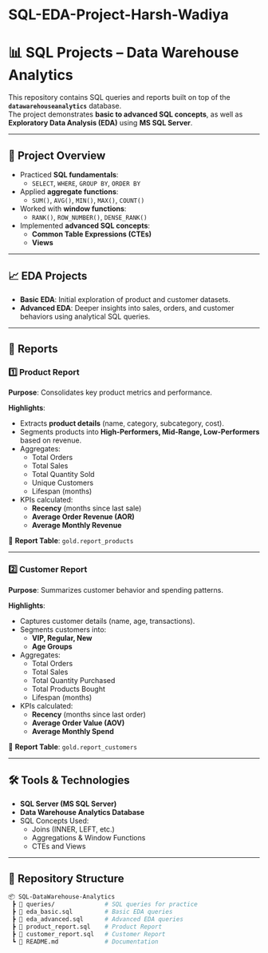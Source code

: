 # SQL-EDA-Project-Harsh-Wadiya

# 📊 SQL Projects – Data Warehouse Analytics  

This repository contains SQL queries and reports built on top of the **`datawarehouseanalytics`** database.  
The project demonstrates **basic to advanced SQL concepts**, as well as **Exploratory Data Analysis (EDA)** using **MS SQL Server**.  

---

## 🚀 Project Overview  

- Practiced **SQL fundamentals**:  
  - `SELECT`, `WHERE`, `GROUP BY`, `ORDER BY`  
- Applied **aggregate functions**:  
  - `SUM()`, `AVG()`, `MIN()`, `MAX()`, `COUNT()`  
- Worked with **window functions**:  
  - `RANK()`, `ROW_NUMBER()`, `DENSE_RANK()`  
- Implemented **advanced SQL concepts**:  
  - **Common Table Expressions (CTEs)**  
  - **Views**  

---

## 📈 EDA Projects  

- **Basic EDA**: Initial exploration of product and customer datasets.  
- **Advanced EDA**: Deeper insights into sales, orders, and customer behaviors using analytical SQL queries.  

---

## 📑 Reports  

### 1️⃣ Product Report  

**Purpose**: Consolidates key product metrics and performance.  

**Highlights**:  
- Extracts **product details** (name, category, subcategory, cost).  
- Segments products into **High-Performers, Mid-Range, Low-Performers** based on revenue.  
- Aggregates:  
  - Total Orders  
  - Total Sales  
  - Total Quantity Sold  
  - Unique Customers  
  - Lifespan (months)  
- KPIs calculated:  
  - **Recency** (months since last sale)  
  - **Average Order Revenue (AOR)**  
  - **Average Monthly Revenue**  

📌 **Report Table**: `gold.report_products`  

---

### 2️⃣ Customer Report  

**Purpose**: Summarizes customer behavior and spending patterns.  

**Highlights**:  
- Captures customer details (name, age, transactions).  
- Segments customers into:  
  - **VIP, Regular, New**  
  - **Age Groups**  
- Aggregates:  
  - Total Orders  
  - Total Sales  
  - Total Quantity Purchased  
  - Total Products Bought  
  - Lifespan (months)  
- KPIs calculated:  
  - **Recency** (months since last order)  
  - **Average Order Value (AOV)**  
  - **Average Monthly Spend**  

📌 **Report Table**: `gold.report_customers`  

---

## 🛠️ Tools & Technologies  

- **SQL Server (MS SQL Server)**  
- **Data Warehouse Analytics Database**  
- SQL Concepts Used:  
  - Joins (INNER, LEFT, etc.)  
  - Aggregations & Window Functions  
  - CTEs and Views  

---

## 📂 Repository Structure  

```bash
📦 SQL-DataWarehouse-Analytics
 ┣ 📜 queries/              # SQL queries for practice
 ┣ 📜 eda_basic.sql         # Basic EDA queries
 ┣ 📜 eda_advanced.sql      # Advanced EDA queries
 ┣ 📜 product_report.sql    # Product Report
 ┣ 📜 customer_report.sql   # Customer Report
 ┗ 📜 README.md             # Documentation
